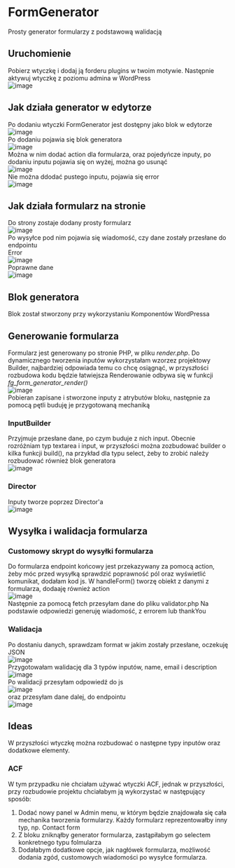 # FormGenerator
Prosty generator formularzy z podstawową walidacją
## Uruchomienie
Pobierz wtyczkę i dodaj ją forderu plugins w twoim motywie. Następnie aktywuj wtyczkę z poziomu admina w WordPress<br>
![image](https://github.com/user-attachments/assets/9a0e52a8-c002-4658-8f56-96590d5248d1)<br>
## Jak działa generator w edytorze
Po dodaniu wtyczki FormGenerator jest dostępny jako blok w edytorze<br>
![image](https://github.com/user-attachments/assets/82ebe39c-624c-4eaa-94b4-965b412afc66)<br>
Po dodaniu pojawia się blok generatora<br>
![image](https://github.com/user-attachments/assets/0108e987-5011-4b61-a773-0d346ae05483)<br>
Można w nim dodać action dla formularza, oraz pojedyńcze inputy, po dodaniu inputu pojawia się on wyżej, można go usunąć<br>
![image](https://github.com/user-attachments/assets/ed7a0058-b420-427b-bda7-73f32968585d)<br>
Nie można ddodać pustego inputu, pojawia się error<br>
![image](https://github.com/user-attachments/assets/0667ef41-8d04-435e-8ffa-06ccf0d88e1b)<br>
## Jak działa formularz na stronie
Do strony zostaje dodany prosty formularz<br>
![image](https://github.com/user-attachments/assets/8ac06a60-0e23-4132-828f-8592da6637c0)<br>
Po wysyłce pod nim pojawia się wiadomość, czy dane zostały przesłane do endpointu<br>
Error<br>
![image](https://github.com/user-attachments/assets/5dfba851-9433-4c88-b53a-a9556296855e)<br>
Poprawne dane<br>
![image](https://github.com/user-attachments/assets/34a73a97-d5f3-4f94-8cc4-29b849e8e3aa)
## Blok generatora
Blok został stworzony przy wykorzystaniu Komponentów WordPressa
## Generowanie formularza
Formularz jest generowany po stronie PHP, w pliku _render.php_.
Do dynamicznego tworzenia inputów wykorzystałam wzorzez projektowy Builder, najbardziej odpowiada temu co chcę osiągnąć, w przyszłości rozbudowa kodu będzie łatwiejsza
Renderowanie odbywa się w funkcji _fg_form_generator_render()_<br>
![image](https://github.com/user-attachments/assets/d27f3167-50cc-42b6-80eb-af6bb62f57a7)<br>
Pobieran zapisane i stworzone inputy z atrybutów bloku, następnie za pomocą pętli buduję je przygotowaną mechaniką
### InputBuilder
Przyjmuje przesłane dane, po czym buduje z nich input. Obecnie rozróżniam typ textarea i input, w przyszłości można zozbudować builder o kilka funkcji build(), na przykład dla typu select, żeby to zrobić należy rozbudować również blok generatora<br>
![image](https://github.com/user-attachments/assets/db53a1f2-2da0-4b08-8e65-5f423cac2092)
### Director
Inputy tworze poprzez Director'a<br>
![image](https://github.com/user-attachments/assets/9e62af59-a0be-491f-86c3-81f6f611b797)
## Wysyłka i walidacja formularza
### Customowy skrypt do wysyłki formularza
Do formularza endpoint końcowy jest przekazywany za pomocą action, żeby móc przed wysyłką sprawdzić poprawność pól oraz wyświetlić komunikat, dodałam kod js.
W handleForm() tworzę obiekt z danymi z formularza, dodaaję również action<br>
![image](https://github.com/user-attachments/assets/f5fd1718-0b09-4b55-bf65-496c7e0629c6)<br>
Następnie za pomocą fetch przesyłam dane do pliku validator.php
Na podstawie odpowiedzi generuję wiadomość, z errorem lub thankYou
### Walidacja
Po dostaniu danych, sprawdzam format w jakim zostały przesłane, oczekuję JSON<br>
![image](https://github.com/user-attachments/assets/9bafe660-9319-4088-9bfc-e5038e2785ca)<br>
Przygotowałam walidację dla 3 typów inputów, name, email i description<br>
![image](https://github.com/user-attachments/assets/b588c5ff-121f-4900-9db7-8c07367174e4)<br>
Po walidacji przesyłam odpowiedź do js<br>
![image](https://github.com/user-attachments/assets/c3a98417-db9a-4bf4-b9bd-ade7d1d2760d)<br>
oraz przesyłam dane dalej, do endpointu<br>
![image](https://github.com/user-attachments/assets/572c78ad-9eec-4cad-8f5d-314b9a06ac27)
## Ideas
W przyszłości wtyczkę można rozbudować o następne typy inputów oraz dodatkowe elementy.
### ACF
W tym przypadku nie chciałam używać wtyczki ACF, jednak w przyszłości, przy rozbudowie projektu chciałabym ją wykorzystać w następujący sposób:
1. Dodać nowy panel w Admin menu, w którym będzie znajdowała się cała mechanika tworzenia formularzy. Każdy formularz reprezentowałby inny typ, np. Contact form
2. Z bloku zniknąłby generator formularza, zastąpiłabym go selectem konkretnego typu folmularza
3. Dodałabym dodatkowe opcje, jak nagłówek formularza, możliwość dodania zgód, customowych wiadomości po wysyłce formularza.
